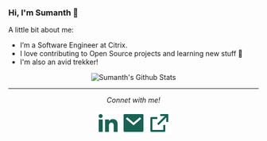 ### Hi, I'm Sumanth 👋

A little bit about me:

- I’m a Software Engineer at Citrix.
- I love contributing to Open Source projects and learning new stuff 🤣
- I'm also an avid trekker!

<p align="center">
  <img alt="Sumanth's Github Stats" src="https://github-readme-stats.vercel.app/api?username=sumanthvrao&count_private=true&show_icons=true&hide_border=true" />
</p>

---

<p align="center">
  <i>Connet with me!</i>

  <p align="center">
    <a href="https://linkedin.com/in/sumanthvrao/" alt="Linkedin"><img src="https://raw.githubusercontent.com/sumanthvrao/sumanthvrao/master/icons/linkedin-fill.svg"></a>
    <a href="mailto:sumanthvrao@gmail.com" alt="Mail"><img src="https://raw.githubusercontent.com/sumanthvrao/sumanthvrao/master/icons/mail-fill.svg"></a>
    <a href="https://sumanthvrao.github.io" alt="My site"><img src="https://raw.githubusercontent.com/sumanthvrao/sumanthvrao/master/icons/external-link-line.svg"></a>
  </p>
</p>

